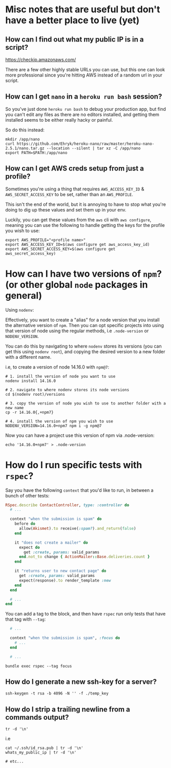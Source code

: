 # Misc notes that are useful but don't have a better place to live (yet)

## How can I find out what my public IP is in a script?

https://checkip.amazonaws.com/

There are a few other highly stable URLs you can use, but this one can look more
professional since you're hitting AWS instead of a random url in your script.

## How can I get `nano` in a `heroku run bash` session?

So you've just done `heroku run bash` to debug your production app, but find you
can't edit any files as there are no editors installed, and getting them
installed seems to be either really hacky or painful.

So do this instead:

```
mkdir /app/nano
curl https://github.com/Ehryk/heroku-nano/raw/master/heroku-nano-2.5.1/nano.tar.gz --location --silent | tar xz -C /app/nano
export PATH=$PATH:/app/nano
```

## How can I get AWS creds setup from just a profile?

Sometimes you're using a thing that requires `AWS_ACCESS_KEY_ID` &
`AWS_SECRET_ACCESS_KEY` to be set, rather than an `AWS_PROFILE`.

This isn't the end of the world, but it is annoying to have to stop what you're
doing to dig up these values and set them up in your env.

Luckily, you can get these values from the `aws` cli with `aws configure`,
meaning you can use the following to handle getting the keys for the profile you
wish to use:

```
export AWS_PROFILE="<profile name>"
export AWS_ACCESS_KEY_ID=$(aws configure get aws_access_key_id)
export AWS_SECRET_ACCESS_KEY=$(aws configure get aws_secret_access_key)
```

# How can I have two versions of `npm`? (or other global `node` packages in general)

Using `nodenv`:

Effectively, you want to create a "alias" for a node version that you install
the alternative version of `npm`. Then you can opt specific projects into using
that version of node using the regular methods, i.e `.node-version` or
`NODENV_VERSION`.

You can do this by navigating to where `nodenv` stores its versions (you can get
this using `nodenv root`), and copying the desired version to a new folder with
a different name.

i.e, to create a version of node 14.16.0 with `npm@7`:

```shell
# 1. install the version of node you want to use
nodenv install 14.16.0

# 2. navigate to where nodenv stores its node versions
cd $(nodenv root)/versions

# 3. copy the version of node you wish to use to another folder with a new name
cp -r 14.16.0{,+npm7}

# 4. install the version of npm you wish to use
NODENV_VERSION=14.16.0+npm7 npm i -g npm@7
```

Now you can have a project use this version of npm via .node-version:

    echo '14.16.0+npm7' > .node-version

# How do I run specific tests with `rspec`?

Say you have the following `context` that you'd like to run, in between a bunch
of other tests:

```ruby
RSpec.describe ContactController, type: :controller do
  # ...

  context "when the submission is spam" do
    before do
      allow(Akismet).to receive(:spam?).and_return(false)
    end

    it "does not create a mailer" do
      expect do
        get :create, params: valid_params
      end.not_to change { ActionMailer::Base.deliveries.count }
    end

    it "returns user to new contact page" do
      get :create, params: valid_params
      expect(response).to render_template :new
    end
  end

  # ...
end
```

You can add a tag to the block, and then have `rspec` run only tests that have
that tag with `--tag`:

```ruby
  # ...

  context "when the submission is spam", :focus do
    # ...
  end

  # ...
```

```shell
bundle exec rspec --tag focus
```

## How do I generate a new ssh-key for a server?

```
ssh-keygen -t rsa -b 4096 -N '' -f ./temp_key
```

## How do I strip a trailing newline from a commands output?

```
tr -d '\n'
```

i.e

```shell
cat ~/.ssh/id_rsa.pub | tr -d '\n'
whats_my_public_ip | tr -d '\n'

# etc...
```

